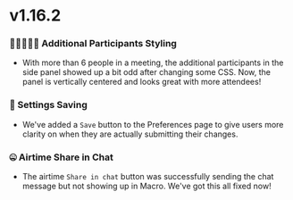 # v1.16.2

### 🧑🏻‍🤝‍🧑🏿 Additional Participants Styling
 - With more than 6 people in a meeting, the additional participants in the side panel showed up a bit odd after changing some CSS. Now, the panel is vertically centered and looks great with more attendees!
 
### 📐 Settings Saving
 - We've added a `Save` button to the Preferences page to give users more clarity on when they are actually submitting their changes.
 
### 🤐 Airtime Share in Chat
 - The airtime `Share in chat` button was successfully sending the chat message but not showing up in Macro. We've got this all fixed now!
